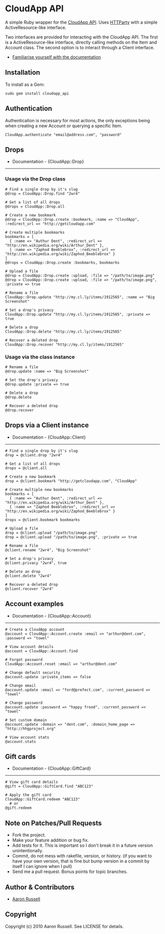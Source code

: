 # CloudApp API

A simple Ruby wrapper for the [CloudApp API](http://support.getcloudapp.com/faqs/developers/api). Uses [HTTParty](http://github.com/jnunemaker/httparty) with a simple ActiveResource-like interface.

Two interfaces are provided for interacting with the CloudApp API. The first is a ActiveResource-like interface, directly calling methods on the Item and Account class. The second option is to interact through a Client interface.

* [Familiarise yourself with the documentation](http://rubydoc.info/github/aaronrussell/cloudapp_api/)

## Installation

To install as a Gem:

    sudo gem install cloudapp_api

## Authentication

Authentication is necessary for most actions, the only exceptions being when creating a new Account or querying a specific Item.

    CloudApp.authenticate "email@address.com", "password"

## Drops

* Documentation - {CloudApp::Drop}

---

### Usage via the Drop class

    # Find a single drop by it's slug
    @drop = CloudApp::Drop.find "2wr4"
    
    # Get a list of all drops
    @drops = CloudApp::Drop.all
    
    # Create a new bookmark
    @drop = CloudApp::Drop.create :bookmark, :name => "CloudApp", :redirect_url => "http://getcloudapp.com"
    
    # Create multiple bookmarks
    bookmarks = [
      { :name => "Authur Dent", :redirect_url => "http://en.wikipedia.org/wiki/Arthur_Dent" },
      { :name => "Zaphod Beeblebrox", :redirect_url => "http://en.wikipedia.org/wiki/Zaphod_Beeblebrox" }
    ]
    @drops = CloudApp::Drop.create :bookmarks, bookmarks
    
    # Upload a file
    @drop = CloudApp::Drop.create :upload, :file => "/path/to/image.png"
    @drop = CloudApp::Drop.create :upload, :file => "/path/to/image.png", :private => true
    
    # Rename a file
    CloudApp::Drop.update "http://my.cl.ly/items/1912565", :name => "Big Screenshot"
    
    # Set a drop's privacy
    CloudApp::Drop.update "http://my.cl.ly/items/1912565", :private => true
    
    # Delete a drop
    CloudApp::Drop.delete "http://my.cl.ly/items/1912565"
 
    # Recover a deleted drop
    CloudApp::Drop.recover "http://my.cl.ly/items/1912565"

### Usage via the class instance

    # Rename a file
    @drop.update :name => "Big Screenshot"
    
    # Set the drop's privacy
    @drop.update :private => true
    
    # Delete a drop
    @drop.delete
 
    # Recover a deleted drop
    @drop.recover

## Drops via a Client instance

* Documentation - {CloudApp::Client}

---

    # Find a single drop by it's slug
    drop = @client.drop "2wr4"
    
    # Get a list of all drops
    drops = @client.all
    
    # Create a new bookmark
    drop = @client.bookmark "http://getcloudapp.com", "CloudApp"
    
    # Create multiple new bookmarks
    bookmarks = [
      { :name => "Authur Dent", :redirect_url => "http://en.wikipedia.org/wiki/Arthur_Dent" },
      { :name => "Zaphod Beeblebrox", :redirect_url => "http://en.wikipedia.org/wiki/Zaphod_Beeblebrox" }
    ]
    drops = @client.bookmark bookmarks
    
    # Upload a file
    drop = @client.upload "/path/to/image.png"
    drop = @client.upload "/path/to/image.png", :private => true
    
    # Rename a file
    @client.rename "2wr4", "Big Screenshot"
    
    # Set a drop's privacy
    @client.privacy "2wr4", true
    
    # Delete an drop
    @client.delete "2wr4"
    
    # Recover a deleted drop
    @client.recover "2wr4"

## Account examples

* Documentation - {CloudApp::Account}

---

    # Create a CloudApp account
    @account = CloudApp::Account.create :email => "arthur@dent.com", :password => "towel"
    
    # View account details
    @account = CloudApp::Account.find
    
    # Forgot password
    CloudApp::Account.reset :email => "arthur@dent.com"
     
    # Change default security
    @account.update :private_items => false
    
    # Change email
    @account.update :email => "ford@prefect.com", :current_password => "towel"
    
    # Change password
    @account.update :password => "happy frood", :current_password => "towel"
    
    # Set custom domain
    @account.update :domain => "dent.com", :domain_home_page => "http://hhgproject.org"
    
    # View account stats
    @account.stats

## Gift cards

* Documentation - {CloudApp::GiftCard}

---

    # View gift card details
    @gift = CloudApp::GiftCard.find "ABC123"
    
    # Apply the gift card
    CloudApp::GiftCard.redeem "ABC123"
      # or
    @gift.redeem

## Note on Patches/Pull Requests
 
* Fork the project.
* Make your feature addition or bug fix.
* Add tests for it. This is important so I don't break it in a future version unintentionally.
* Commit, do not mess with rakefile, version, or history.
  (if you want to have your own version, that is fine but bump version in a commit by itself I can ignore when I pull)
* Send me a pull request. Bonus points for topic branches.

## Author & Contributors

* [Aaron Russell](http://www.aaronrussell.co.uk)

## Copyright

Copyright (c) 2010 Aaron Russell. See LICENSE for details.
